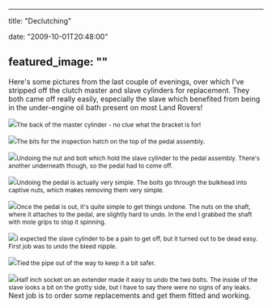 
---
title: "Declutching"

date: "2009-10-01T20:48:00"

featured_image: ""
---


Here's some pictures from the last couple of evenings, over which I've stripped off the clutch master and slave cylinders for replacement. They both came off really easily, especially the slave which benefited from being in the under-engine oil bath present on most Land Rovers!

<a href="http://danandtheduke.co.uk/uploaded_images/IMG_1844-727609.JPG"><img src="http://danandtheduke.co.uk/uploaded_images/IMG_1844-727603.JPG"/></a><span style="font-size:85%;">The back of the master cylinder - no clue what the bracket is for!</span>

<a href="http://danandtheduke.co.uk/uploaded_images/IMG_1846-727579.JPG"><img src="http://danandtheduke.co.uk/uploaded_images/IMG_1846-727574.JPG"/></a><span style="font-size:85%;">The bits for the inspection hatch on the top of the pedal assembly.</span>

<a href="http://danandtheduke.co.uk/uploaded_images/IMG_1852-784246.JPG"><img src="http://danandtheduke.co.uk/uploaded_images/IMG_1852-784240.JPG"/></a><span style="font-size:85%;">Undoing the nut and bolt which hold the slave cylinder to the pedal assembly.  There's another underneath though, so the pedal had to come off.</span>

<a href="http://danandtheduke.co.uk/uploaded_images/IMG_1855-784215.JPG"><img src="http://danandtheduke.co.uk/uploaded_images/IMG_1855-784209.JPG"/></a><span style="font-size:85%;">Undoing the pedal is actually very simple.  The bolts go through the bulkhead into captive nuts, which makes removing them very simple.</span>

<a href="http://danandtheduke.co.uk/uploaded_images/IMG_1863-718763.JPG"><img src="http://danandtheduke.co.uk/uploaded_images/IMG_1863-718758.JPG"/></a><span style="font-size:85%;">Once the pedal is out, it's quite simple to get things undone.  The nuts on the shaft, where it attaches to the pedal, are slightly hard to undo.  In the end I grabbed the shaft with mole grips to stop it spinning.</span>

<a href="http://danandtheduke.co.uk/uploaded_images/IMG_1867-718735.JPG"><img src="http://danandtheduke.co.uk/uploaded_images/IMG_1867-718664.JPG"/></a><span style="font-size:85%;">I expected the slave cylinder to be a pain to get off, but it turned out to be dead easy.  First job was to undo the bleed nipple.</span>

<a href="http://danandtheduke.co.uk/uploaded_images/IMG_1875-788308.JPG"><img src="http://danandtheduke.co.uk/uploaded_images/IMG_1875-788302.JPG"/></a><span style="font-size:85%;">Tied the pipe out of the way to keep it a bit safer.</span>

<a href="http://danandtheduke.co.uk/uploaded_images/IMG_1878-788278.JPG"><img src="http://danandtheduke.co.uk/uploaded_images/IMG_1878-788273.JPG"/></a><span style="font-size:85%;">Half inch socket on an extender made it easy to undo the two bolts.  The inside of the slave looks a bit on the grotty side, but I have to say there were no signs of any leaks.
</span>
Next job is to order some replacements and get them fitted and working.